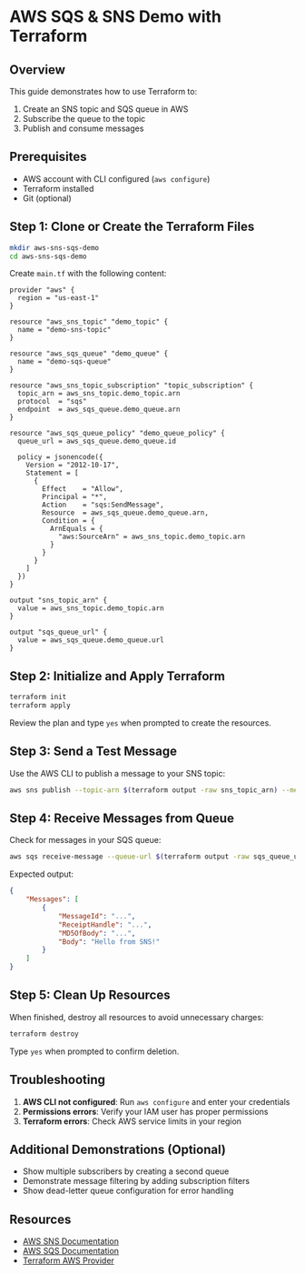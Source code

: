 # AWS SQS & SNS Demo with Terraform

## Overview
This guide demonstrates how to use Terraform to:
1. Create an SNS topic and SQS queue in AWS
2. Subscribe the queue to the topic
3. Publish and consume messages

## Prerequisites
- AWS account with CLI configured (`aws configure`)
- Terraform installed
- Git (optional)

## Step 1: Clone or Create the Terraform Files

```bash
mkdir aws-sns-sqs-demo
cd aws-sns-sqs-demo
```

Create `main.tf` with the following content:

```hcl
provider "aws" {
  region = "us-east-1"
}

resource "aws_sns_topic" "demo_topic" {
  name = "demo-sns-topic"
}

resource "aws_sqs_queue" "demo_queue" {
  name = "demo-sqs-queue"
}

resource "aws_sns_topic_subscription" "topic_subscription" {
  topic_arn = aws_sns_topic.demo_topic.arn
  protocol  = "sqs"
  endpoint  = aws_sqs_queue.demo_queue.arn
}

resource "aws_sqs_queue_policy" "demo_queue_policy" {
  queue_url = aws_sqs_queue.demo_queue.id

  policy = jsonencode({
    Version = "2012-10-17",
    Statement = [
      {
        Effect    = "Allow",
        Principal = "*",
        Action    = "sqs:SendMessage",
        Resource  = aws_sqs_queue.demo_queue.arn,
        Condition = {
          ArnEquals = {
            "aws:SourceArn" = aws_sns_topic.demo_topic.arn
          }
        }
      }
    ]
  })
}

output "sns_topic_arn" {
  value = aws_sns_topic.demo_topic.arn
}

output "sqs_queue_url" {
  value = aws_sqs_queue.demo_queue.url
}
```

## Step 2: Initialize and Apply Terraform

```bash
terraform init
terraform apply
```

Review the plan and type `yes` when prompted to create the resources.

## Step 3: Send a Test Message

Use the AWS CLI to publish a message to your SNS topic:

```bash
aws sns publish --topic-arn $(terraform output -raw sns_topic_arn) --message "Hello from SNS!"
```

## Step 4: Receive Messages from Queue

Check for messages in your SQS queue:

```bash
aws sqs receive-message --queue-url $(terraform output -raw sqs_queue_url)
```

Expected output:
```json
{
    "Messages": [
        {
            "MessageId": "...",
            "ReceiptHandle": "...",
            "MD5OfBody": "...",
            "Body": "Hello from SNS!"
        }
    ]
}
```

## Step 5: Clean Up Resources

When finished, destroy all resources to avoid unnecessary charges:

```bash
terraform destroy
```

Type `yes` when prompted to confirm deletion.

## Troubleshooting

1. **AWS CLI not configured**: Run `aws configure` and enter your credentials
2. **Permissions errors**: Verify your IAM user has proper permissions
3. **Terraform errors**: Check AWS service limits in your region

## Additional Demonstrations (Optional)

- Show multiple subscribers by creating a second queue
- Demonstrate message filtering by adding subscription filters
- Show dead-letter queue configuration for error handling

## Resources

- [AWS SNS Documentation](https://docs.aws.amazon.com/sns/latest/dg/welcome.html)
- [AWS SQS Documentation](https://docs.aws.amazon.com/AWSSimpleQueueService/latest/SQSDeveloperGuide/welcome.html)
- [Terraform AWS Provider](https://registry.terraform.io/providers/hashicorp/aws/latest/docs)
